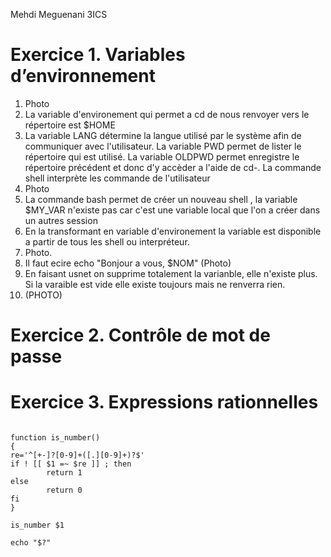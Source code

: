 Mehdi Meguenani 3ICS

# Exercice 1. Variables d’environnement 

1. Photo 
2. La variable d'environement qui permet a cd de nous renvoyer vers le répertoire est $HOME 
3. La variable LANG détermine la langue utilisé par le système afin de communiquer avec l'utilisateur. La variable PWD permet de lister le répertoire qui est utilisé. La variable OLDPWD permet enregistre le répertoire précédent et donc d'y accèder a l'aide de cd-. La commande shell interprète les commande de l'utilisateur 
4. Photo 
5. La commande bash permet de créer un nouveau shell , la variable $MY_VAR n'existe pas car c'est une variable local que l'on a créer dans un autres session
6. En la transformant en variable d'environement la variable est disponible a partir de tous les shell ou interpréteur.
7. Photo. 
8. Il faut ecire echo "Bonjour a vous, $NOM" (Photo)
9. En faisant usnet on supprime totalement la varianble, elle n'existe plus. Si la varaible est vide elle existe toujours mais ne renverra rien.
10. (PHOTO)

# Exercice 2. Contrôle de mot de passe


# Exercice 3. Expressions rationnelles

``` #!/bin/bash

function is_number()
{
re='^[+-]?[0-9]+([.][0-9]+)?$'
if ! [[ $1 =~ $re ]] ; then
        return 1
else
        return 0
fi
}

is_number $1

echo "$?"
```
